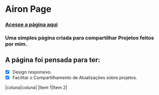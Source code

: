 # Airon Page
### [Acesse a página aqui](https://airon-aona.github.io/Airon-Page/)

### Uma simples página criada para compartilhar Projetos feitos por mim.

## A página foi pensada para ter:
- [X] Design responsivo.
- [X] Facilitar o Compartilhamento de Atualizações sobre projetos.

|coluna|coluna|
|Item 1|Item 2|
